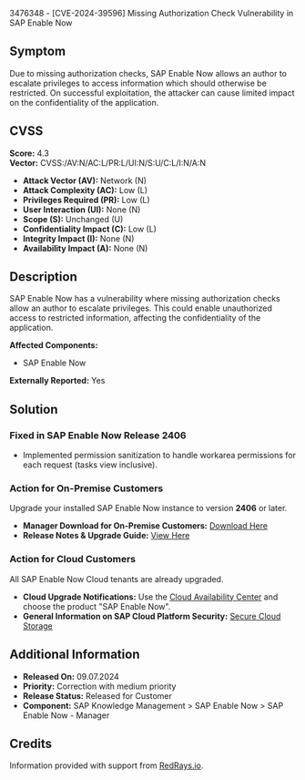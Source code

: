 3476348 - [CVE-2024-39596] Missing Authorization Check Vulnerability in SAP Enable Now

## **Symptom**

Due to missing authorization checks, SAP Enable Now allows an author to escalate privileges to access information which should otherwise be restricted. On successful exploitation, the attacker can cause limited impact on the confidentiality of the application.

## **CVSS**

**Score:** 4.3  
**Vector:** CVSS:/AV:N/AC:L/PR:L/UI:N/S:U/C:L/I:N/A:N

- **Attack Vector (AV):** Network (N)
- **Attack Complexity (AC):** Low (L)
- **Privileges Required (PR):** Low (L)
- **User Interaction (UI):** None (N)
- **Scope (S):** Unchanged (U)
- **Confidentiality Impact (C):** Low (L)
- **Integrity Impact (I):** None (N)
- **Availability Impact (A):** None (N)

## **Description**

SAP Enable Now has a vulnerability where missing authorization checks allow an author to escalate privileges. This could enable unauthorized access to restricted information, affecting the confidentiality of the application.

**Affected Components:**
- SAP Enable Now

**Externally Reported:** Yes

## **Solution**

### **Fixed in SAP Enable Now Release 2406**

- Implemented permission sanitization to handle workarea permissions for each request (tasks view inclusive).

### **Action for On-Premise Customers**

Upgrade your installed SAP Enable Now instance to version **2406** or later.

- **Manager Download for On-Premise Customers:** [Download Here](https://notesdownloads.sap.com/note/0040000000782442024)
- **Release Notes & Upgrade Guide:** [View Here](https://help.sap.com/viewer/p/SAP_ENABLE_NOW)

### **Action for Cloud Customers**

All SAP Enable Now Cloud tenants are already upgraded.

- **Cloud Upgrade Notifications:** Use the [Cloud Availability Center](https://me.sap.com/#/cacv2/) and choose the product "SAP Enable Now".
- **General Information on SAP Cloud Platform Security:** [Secure Cloud Storage](https://www.sap.com/germany/about/cloud-trust-center/secure-cloud-storage.html)

## **Additional Information**

- **Released On:** 09.07.2024
- **Priority:** Correction with medium priority
- **Release Status:** Released for Customer
- **Component:** SAP Knowledge Management > SAP Enable Now > SAP Enable Now - Manager

## **Credits**

Information provided with support from [RedRays.io](https://redrays.io).